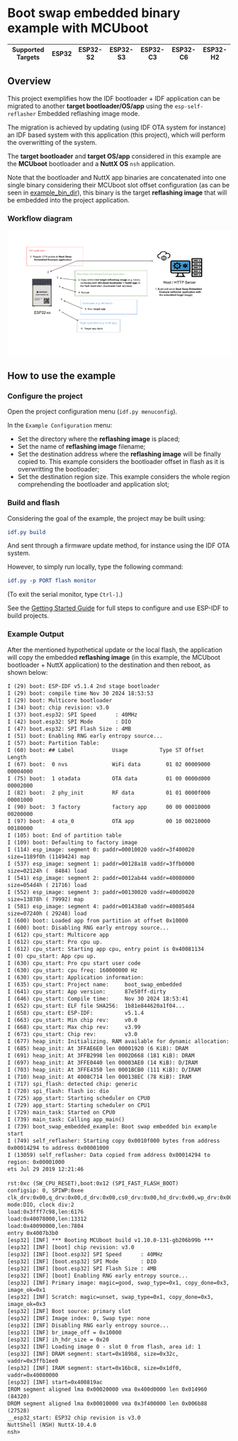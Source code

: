 # Boot swap embedded binary example with MCUboot

| Supported Targets | ESP32    | ESP32-S2 | ESP32-S3 | ESP32-C3 | ESP32-C6 | ESP32-H2 |
| ----------------- | -------- | -------- | -------- | -------- | -------- | -------- |

## Overview

This project exemplifies how the IDF bootloader + IDF application can be migrated to another **target bootloader/OS/app** using the `esp-self-reflasher` Embedded reflashing image mode.

The migration is achieved by updating (using IDF OTA system for instance) an IDF based system with this application (this project), which will perform the overwritting of the system.

The **target bootloader** and **target OS/app** considered in this example are the **MCUboot** bootloader and a **NuttX OS** `nsh` application.

Note that the bootloader and NuttX app binaries are concatenated into one single binary considering their MCUboot slot offset configuration (as can be seen in [example_bin_dir](/example_bin_dir)), this binary is the target **reflashing image** that will be embedded into the project application.

### Workflow diagram

![Boot Swap Embedded Example](reflasher-embedded-example.png)

## How to use the example

### Configure the project

Open the project configuration menu (`idf.py menuconfig`).

In the `Example Configuration` menu:

* Set the directory where the **reflashing image** is placed;
* Set the name of **reflashing image** filename;
* Set the destination address where the **reflashing image** will be finally copied to. This example considers the bootloader offset in flash as it is overwritting the bootloader;
* Set the destination region size. This example considers the whole region comprehending the bootloader and application slot;

### Build and flash

Considering the goal of the example, the project may be built using:

```CMake
idf.py build
```

And sent through a firmware update method, for instance using the IDF OTA system.

However, to simply run locally, type the following command:

```CMake
idf.py -p PORT flash monitor
```

(To exit the serial monitor, type ``Ctrl-]``.)

See the [Getting Started Guide](https://docs.espressif.com/projects/esp-idf/en/stable/esp32/index.html) for full steps to configure and use ESP-IDF to build projects.

### Example Output

After the mentioned hypothetical update or the local flash, the application will copy the embedded **reflashing image** (in this example, the MCUboot bootloader + NuttX application) to the destination and then reboot, as shown below:

```
I (29) boot: ESP-IDF v5.1.4 2nd stage bootloader
I (29) boot: compile time Nov 30 2024 18:53:53
I (29) boot: Multicore bootloader
I (34) boot: chip revision: v3.0
I (37) boot.esp32: SPI Speed      : 40MHz
I (42) boot.esp32: SPI Mode       : DIO
I (47) boot.esp32: SPI Flash Size : 4MB
I (51) boot: Enabling RNG early entropy source...
I (57) boot: Partition Table:
I (60) boot: ## Label            Usage          Type ST Offset   Length
I (67) boot:  0 nvs              WiFi data        01 02 00009000 00004000
I (75) boot:  1 otadata          OTA data         01 00 0000d000 00002000
I (82) boot:  2 phy_init         RF data          01 01 0000f000 00001000
I (90) boot:  3 factory          factory app      00 00 00010000 00200000
I (97) boot:  4 ota_0            OTA app          00 10 00210000 00180000
I (105) boot: End of partition table
I (109) boot: Defaulting to factory image
I (114) esp_image: segment 0: paddr=00010020 vaddr=3f400020 size=1189f0h (1149424) map
I (537) esp_image: segment 1: paddr=00128a18 vaddr=3ffb0000 size=02124h (  8484) load
I (541) esp_image: segment 2: paddr=0012ab44 vaddr=40080000 size=054d4h ( 21716) load
I (552) esp_image: segment 3: paddr=00130020 vaddr=400d0020 size=13878h ( 79992) map
I (581) esp_image: segment 4: paddr=001438a0 vaddr=400854d4 size=07240h ( 29248) load
I (600) boot: Loaded app from partition at offset 0x10000
I (600) boot: Disabling RNG early entropy source...
I (612) cpu_start: Multicore app
I (612) cpu_start: Pro cpu up.
I (612) cpu_start: Starting app cpu, entry point is 0x40081134
I (0) cpu_start: App cpu up.
I (630) cpu_start: Pro cpu start user code
I (630) cpu_start: cpu freq: 160000000 Hz
I (630) cpu_start: Application information:
I (635) cpu_start: Project name:     boot_swap_embedded
I (641) cpu_start: App version:      87e50ff-dirty
I (646) cpu_start: Compile time:     Nov 30 2024 18:53:41
I (652) cpu_start: ELF file SHA256:  1b81e844620a1f04...
I (658) cpu_start: ESP-IDF:          v5.1.4
I (663) cpu_start: Min chip rev:     v0.0
I (668) cpu_start: Max chip rev:     v3.99
I (673) cpu_start: Chip rev:         v3.0
I (677) heap_init: Initializing. RAM available for dynamic allocation:
I (685) heap_init: At 3FFAE6E0 len 00001920 (6 KiB): DRAM
I (691) heap_init: At 3FFB2998 len 0002D668 (181 KiB): DRAM
I (697) heap_init: At 3FFE0440 len 00003AE0 (14 KiB): D/IRAM
I (703) heap_init: At 3FFE4350 len 0001BCB0 (111 KiB): D/IRAM
I (710) heap_init: At 4008C714 len 000138EC (78 KiB): IRAM
I (717) spi_flash: detected chip: generic
I (720) spi_flash: flash io: dio
I (725) app_start: Starting scheduler on CPU0
I (729) app_start: Starting scheduler on CPU1
I (729) main_task: Started on CPU0
I (739) main_task: Calling app_main()
I (739) boot_swap_embedded_example: Boot swap embedded bin example start
I (749) self_reflasher: Starting copy 0x0010f000 bytes from address 0x00014294 to address 0x00001000
I (13059) self_reflasher: Data copied from address 0x00014294 to region: 0x00001000
ets Jul 29 2019 12:21:46

rst:0xc (SW_CPU_RESET),boot:0x12 (SPI_FAST_FLASH_BOOT)
configsip: 0, SPIWP:0xee
clk_drv:0x00,q_drv:0x00,d_drv:0x00,cs0_drv:0x00,hd_drv:0x00,wp_drv:0x00
mode:DIO, clock div:2
load:0x3fff7c98,len:6176
load:0x40078000,len:13312
load:0x40090000,len:7804
entry 0x4007b3b0
[esp32] [INF] *** Booting MCUboot build v1.10.0-131-gb206b99b ***
[esp32] [INF] [boot] chip revision: v3.0
[esp32] [INF] [boot.esp32] SPI Speed      : 40MHz
[esp32] [INF] [boot.esp32] SPI Mode       : DIO
[esp32] [INF] [boot.esp32] SPI Flash Size : 4MB
[esp32] [INF] [boot] Enabling RNG early entropy source...
[esp32] [INF] Primary image: magic=good, swap_type=0x1, copy_done=0x3, image_ok=0x1
[esp32] [INF] Scratch: magic=unset, swap_type=0x1, copy_done=0x3, image_ok=0x3
[esp32] [INF] Boot source: primary slot
[esp32] [INF] Image index: 0, Swap type: none
[esp32] [INF] Disabling RNG early entropy source...
[esp32] [INF] br_image_off = 0x10000
[esp32] [INF] ih_hdr_size = 0x20
[esp32] [INF] Loading image 0 - slot 0 from flash, area id: 1
[esp32] [INF] DRAM segment: start=0x189b8, size=0x32c, vaddr=0x3ffb1ee0
[esp32] [INF] IRAM segment: start=0x16bc8, size=0x1df0, vaddr=0x40080000
[esp32] [INF] start=0x400819ac
IROM segment aligned lma 0x00020000 vma 0x400d0000 len 0x014960 (84320)
DROM segment aligned lma 0x00010000 vma 0x3f400000 len 0x006b88 (27528)
__esp32_start: ESP32 chip revision is v3.0
NuttShell (NSH) NuttX-10.4.0
nsh>
```
